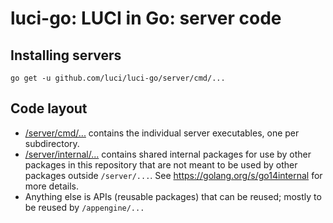 luci-go: LUCI in Go: server code
================================

Installing servers
------------------

    go get -u github.com/luci/luci-go/server/cmd/...


Code layout
-----------

  * [/server/cmd/...](https://github.com/luci/luci-go/tree/master/server/cmd)
    contains the individual server executables, one per subdirectory.
  * [/server/internal/...](https://github.com/luci/luci-go/tree/master/server/internal)
    contains shared internal packages for use by other packages in this
    repository that are not meant to be used by other packages outside
    `/server/...`. See https://golang.org/s/go14internal for more details.
  * Anything else is APIs (reusable packages) that can be reused; mostly to be
    reused by `/appengine/...`
